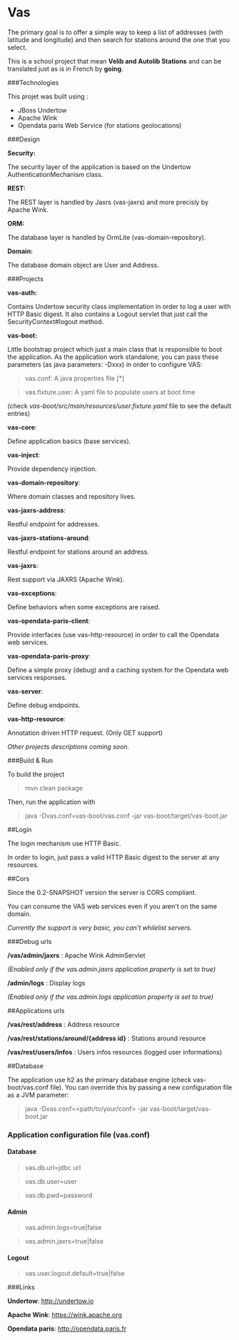 # Vas

The primary goal is to offer a simple way to keep a list of addresses (with latitude and longitude) and then search for stations around 
the one that you select.

This is a school project that mean **Velib and Autolib Stations** and can be translated just as is in French by **going**.

###Technologies

This projet was built using :

* JBoss Undertow
* Apache Wink
* Opendata paris Web Service (for stations geolocations)

###Design

**Security:**

The security layer of the application is based on the Undertow AuthenticationMechanism class.

**REST:**

The REST layer is handled by Jaxrs (vas-jaxrs) and more precisly by Apache Wink.

**ORM:**

The database layer is handled by OrmLite (vas-domain-repository).

**Domain:**

The database domain object are User and Address.

###Projects

**vas-auth:**

Contains Undertow security class implementation in order to log a user with HTTP Basic digest.
It also contains a Logout servlet that just call the SecurityContext#logout method.

**vas-boot:**

Little bootstrap project which just a main class that is responsible to boot the application.
As the application work standalone, you can pass these parameters (as java parameters: -Dxxx) in order to configure VAS:

> vas.conf: A java properties file [*]

> vas.fixture.user: A yaml file to populate users at boot time

(check *vas-boot/src/main/resources/user.fixture.yaml* file to see the default entries)

**vas-core**:

Define application basics (base services).

**vas-inject**:

Provide dependency injection.

**vas-domain-repository**:

Where domain classes and repository lives.

**vas-jaxrs-address**:

Restful endpoint for addresses.

**vas-jaxrs-stations-around**:

Restful endpoint for stations around an address.

**vas-jaxrs**:

Rest support via JAXRS (Apache Wink).

**vas-exceptions**:

Define behaviors when some exceptions are raised.

**vas-opendata-paris-client**:

Provide interfaces (use vas-http-resource) in order to call the Opendata web services.

**vas-opendata-paris-proxy**:

Define a simple proxy (debug) and a caching system for the Opendata web services responses.

**vas-server**:

Define debug endpoints.

**vas-http-resource**:

Annotation driven HTTP request. (Only GET support) 

*Other projects descriptions coming soon.*

###Build & Run

To build the project

> mvn clean package

Then, run the application with

> java -Dvas.conf=vas-boot/vas.conf -jar vas-boot/target/vas-boot.jar

##Login

The login mechanism use HTTP Basic.

In order to login, just pass a valid HTTP Basic digest to the server at any resources.

##Cors

Since the 0.2-SNAPSHOT version the server is CORS compliant.

You can consume the VAS web services even if you aren't on the same domain.

*Currently the support is very basic, you can't whilelist servers.*

###Debug urls

**/vas/admin/jaxrs** : Apache Wink AdminServlet

*(Enabled only if the vas.admin.jaxrs application property is set to true)*

**/admin/logs** : Display logs

*(Enabled only if the vas.admin.logs application property is set to true)*

##Applications urls

**/vas/rest/address** : Address resource

**/vas/rest/stations/around/{address id}** : Stations around resource

**/vas/rest/users/infos** : Users infos resources (logged user informations)

##Database

The application use h2 as the primary database engine (check vas-boot/vas.conf file). You can override this by passing a new configuration file as a JVM parameter:

> java -Dvas.conf=<path/to/your/conf> -jar vas-boot/target/vas-boot.jar

### Application configuration file (vas.conf)

#### Database

> vas.db.url=jdbc url

> vas.db.user=user

> vas.db.pwd=password

#### Admin

> vas.admin.logs=true|false

> vas.admin.jaxrs=true|false

#### Logout

> vas.user.logout.default=true|false

###Links

**Undertow**: http://undertow.io

**Apache Wink**: https://wink.apache.org

**Opendata paris**: http://opendata.paris.fr
